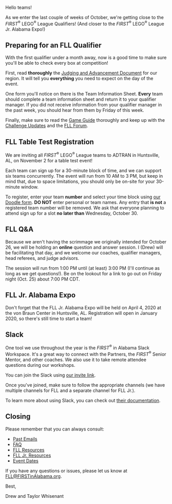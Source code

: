 Hello teams!

As we enter the last couple of weeks of October, we're getting close to the *FIRST*<sup>&reg;</sup> LEGO<sup>&reg;</sup> League Qualifiers! (And closer to the *FIRST*<sup>&reg;</sup> LEGO<sup>&reg;</sup> League Jr. Alabama Expo!)


## Preparing for an FLL Qualifier

With the first qualifier under a month away, now is a good time to make sure you'll be able to check every box at competition!

First, read **thoroughly** the [Judging and Advancement Document](https://github.com/drewwhis/alabama-first-lego-league/blob/main/2019-2020/fll/judging-and-advancement.md) for our region. It will tell you **everything** you need to expect on the day of the event.

One form you'll notice on there is the Team Information Sheet. **Every** team should complete a team information sheet and return it to your qualifier manager. If you did not receive information from your qualifier manager in the past week, you should hear from them by Friday of this week.

Finally, make sure to read the [Game Guide](https://firstinspiresst01.blob.core.windows.net/fll/2020/city-shaper-game-guide-a4.pdf) thoroughly and keep up with the [Challenge Updates](https://firstinspiresst01.blob.core.windows.net/fll/2020/city-shaper-challenge-updates.pdf) and the [FLL Forum](https://forums.usfirst.org/forum/general-discussions/first-programs/first-lego-league).


## FLL Table Test Registration

We are inviting all *FIRST*<sup>&reg;</sup> LEGO<sup>&reg;</sup> League teams to ADTRAN in Huntsville, AL, on November 2 for a table test event!

Each team can sign up for a 30-minute block of time, and we can support six teams concurrently. The event will run from 10 AM to 3 PM, but keep in mind that, due to space limitations, you should only be on-site for your 30-minute window.

To register, enter your team **number** and select your time block using [our Doodle form](). **DO NOT** enter personal or team names. Any entry that **is not** a registered team number will be removed. We ask that everyone planning to attend sign up for a slot **no later than** Wednesday, October 30.


## FLL Q&A

Because we aren't having the scrimmage we originally intended for October 26, we will be holding an **online** question and answer session. I (Drew) will be facilitating that day, and we welcome our coaches, qualifier managers, head referees, and judge advisors.

The session will run from 1:00 PM until (at least) 3:00 PM (I'll continue as long as we get questions!). Be on the lookout for a link to go out on Friday night (Oct. 25) about 7:00 PM CDT.


## FLL Jr. Alabama Expo

Don't forget that the FLL Jr. Alabama Expo will be held on April 4, 2020 at the von Braun Center in Huntsville, AL. Registration will open in January 2020, so there's still time to start a team!


## Slack

One tool we use throughout the year is the *FIRST*<sup>&reg;</sup> in Alabama Slack Workspace. It's a great way to connect with the Partners, the *FIRST*<sup>&reg;</sup> Senior Mentor, and other coaches. We also use it to take remote attendee questions during our workshops.

You can join the Slack using [our invite link](https://join.slack.com/t/firstinalabama/shared_invite/enQtNDYxMTEzMTcwOTk0LWQzYmFjM2Q5MGNjNjFlM2M5ZTY4ZGNmM2VmY2Y0OTUwNTRiMjRlYTUwYTI2YTdjNGM0ZWZlYjM3MGVmNDY4YmY).

Once you've joined, make sure to follow the appropriate channels (we have multiple channels for FLL and a separate channel for FLL Jr.). 

To learn more about using Slack, you can check out [their documentation](https://get.slack.help/hc/en-us/categories/360000049043).


## Closing

Please remember that you can always consult:
- [Past Emails](https://github.com/drewwhis/alabama-first-lego-league/tree/master/2019-2020/email-blasts)
- [FAQ](https://github.com/drewwhis/alabama-first-lego-league/wiki/Frequently-Asked-Questions)
- [FLL Resources](https://github.com/drewwhis/alabama-first-lego-league/tree/master/2019-2020/fll)
- [FLL Jr. Resources](https://github.com/drewwhis/alabama-first-lego-league/tree/master/2019-2020/flljr)
- [Event Dates](https://github.com/drewwhis/alabama-first-lego-league/blob/main/2019-2020/event-dates.md)

If you have any questions or issues, please let us know at FLL@FIRSTinAlabama.org.

Best,

Drew and Taylor Whisenant